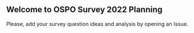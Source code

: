 ## Welcome to OSPO Survey 2022 Planning

Please, add your survey question ideas and analysis by opening an Issue.
